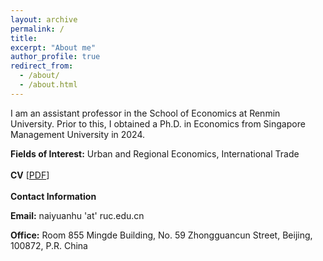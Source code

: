 ```yaml
---
layout: archive
permalink: /
title:
excerpt: "About me"
author_profile: true
redirect_from: 
  - /about/
  - /about.html
---
```

I am an assistant professor in the School of Economics at Renmin University. Prior to this, I obtained a Ph.D. in Economics from Singapore Management University in 2024.

**Fields of Interest:** Urban and Regional Economics, International Trade
<br>
<br>
**CV** \[[PDF](naiyuanh.github.io/files/cv.pdf)\]
<br>
<br>
**Contact Information**

**Email:** naiyuanhu 'at' ruc.edu.cn

**Office:** Room 855 Mingde Building, No. 59 Zhongguancun Street, Beijing, 100872, P.R. China
